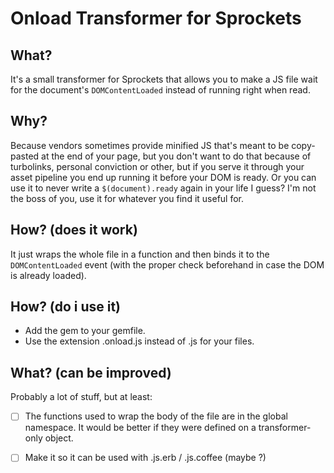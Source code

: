 # Onload Transformer for Sprockets

## What?

It's a small transformer for Sprockets that allows you to make a JS file wait for the document's `DOMContentLoaded` instead of running right when read.

## Why?

Because vendors sometimes provide minified JS that's meant to be copy-pasted at the end of your page, but you don't want to do that because of turbolinks, personal conviction or other, but if you serve it through your asset pipeline you end up running it before your DOM is ready.
Or you can use it to never write a `$(document).ready` again in your life I guess? I'm not the boss of you, use it for whatever you find it useful for.

## How? (does it work)

It just wraps the whole file in a function and then binds it to the `DOMContentLoaded` event (with the proper check beforehand in case the DOM is already loaded).

## How? (do i use it)

- Add the gem to your gemfile.
- Use the extension .onload.js instead of .js for your files.

## What? (can be improved)

Probably a lot of stuff, but at least:

 - [ ] The functions used to wrap the body of the file are in the global namespace. It would be better if they were defined on a transformer-only object.

 - [ ] Make it so it can be used with .js.erb / .js.coffee (maybe ?)

